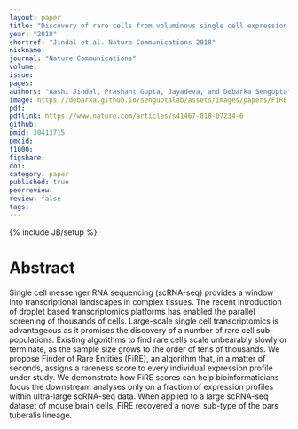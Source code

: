 ```yaml
---
layout: paper
title: "Discovery of rare cells from voluminous single cell expression data"
year: "2018"
shortref: "Jindal et al. Nature Communications 2018"
nickname:
journal: "Nature Communications"
volume:
issue:
pages:
authors: "Aashi Jindal, Prashant Gupta, Jayadeva, and Debarka Sengupta"
image: https://debarka.github.io/senguptalab/assets/images/papers/FiRE.png
pdf:
pdflink: https://www.nature.com/articles/s41467-018-07234-6
github:
pmid: 30413715
pmcid:
f1000:
figshare:
doi: 
category: paper
published: true
peerreview:
review: false
tags:
---
```

{% include JB/setup %}


# Abstract

Single cell messenger RNA sequencing (scRNA-seq) provides a window into transcriptional landscapes in complex tissues. The recent introduction of droplet based transcriptomics platforms has enabled the parallel screening of thousands of cells. Large-scale single cell transcriptomics is advantageous as it promises the discovery of a number of rare cell sub-populations. Existing algorithms to find rare cells scale unbearably slowly or terminate, as the sample size grows to the order of tens of thousands. We propose Finder of Rare Entities (FiRE), an algorithm that, in a matter of seconds, assigns a rareness score to every individual expression profile under study. We demonstrate how FiRE scores can help bioinformaticians focus the downstream analyses only on a fraction of expression profiles within ultra-large scRNA-seq data. When applied to a large scRNA-seq dataset of mouse brain cells, FiRE recovered a novel sub-type of the pars tuberalis lineage.

